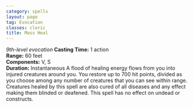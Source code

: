 ```yaml
---
category: spells
layout: page
tag: Evocation
classes: cleric
title: Mass Heal 
---
```

_9th-level evocation_ 
**Casting Time:** 1 action    
**Range:** 60 feet    
**Components:** V, S    
**Duration:** Instantaneous 
A flood of healing energy flows from you into injured creatures around you. You restore up to 700 hit points, divided as you choose among any number of creatures that you can see within range. Creatures healed by this spell are also cured of all diseases and any effect making them blinded or deafened. This spell has no effect on undead or constructs. 